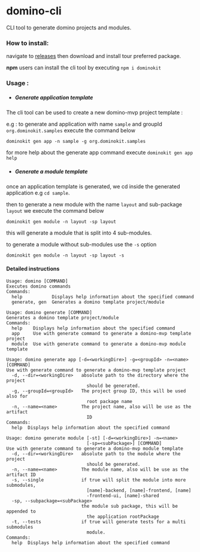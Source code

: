 # domino-cli
CLI tool to generate domino projects and modules.

### How to install:

navigate to [releases](https://github.com/DominoKit/domino-cli/releases) then download and install tour preferred package.

**npm** users can install the cli tool by executing `npm i dominokit`

### Usage :

- ##### Generate application template

The cli tool can be used to create a new domino-mvp project template :

e.g : to generate and application with name `sample` and groupId `org.dominokit.samples` execute the command below

`dominokit gen app -n sample -g org.dominokit.samples` 

for more help about the generate app command execute `dominokit gen app help`


- ##### Generate a module template 

once an application template is generated, we cd inside the generated application e.g `cd sample`.

then to generate a new module with the name `layout` and sub-package `layout` we execute the command below

`dominokit gen module -n layout -sp layout`

this will generate a module that is split into 4 sub-modules.

to generate a module without sub-modules use the `-s` option

`dominokit gen module -n layout -sp layout -s`


#### Detailed instructions 

```
Usage: domino [COMMAND]
Executes domino commands
Commands:
  help           Displays help information about the specified command
  generate, gen  Generates a domino template project/module
```

```
Usage: domino generate [COMMAND]
Generates a domino template project/module
Commands:
  help    Displays help information about the specified command
  app     Use with generate command to generate a domino-mvp template project
  module  Use with generate command to generate a domino-mvp module template
```

```
Usage: domino generate app [-d=<workingDire>] -g=<groupId> -n=<name> [COMMAND]
Use with generate command to generate a domino-mvp template project
  -d, --dir=<workingDire>   absolute path to the directory where the project
                              should be generated.
  -g, --groupId=<groupId>   The project group ID, this will be used also for
                              root package name
  -n, --name=<name>         The project name, also will be use as the artifact
                              ID
Commands:
  help  Displays help information about the specified command
```

```
Usage: domino generate module [-st] [-d=<workingDire>] -n=<name>
                              [-sp=<subPackage>] [COMMAND]
Use with generate command to generate a domino-mvp module template
  -d, --dir=<workingDire>   absolute path to the module where the project
                              should be generated.
  -n, --name=<name>         The module name, also will be use as the artifact ID
  -s, --single              if true will split the module into more submodules,
                              [name]-backend, [name]-frontend, [name]
                              -frontend-ui, [name]-shared
  -sp, --subpackage=<subPackage>
                            the module sub package, this will be appended to
                              the application rootPackage
  -t, --tests               if true will generate tests for a multi submodules
                              module.
Commands:
  help  Displays help information about the specified command
```